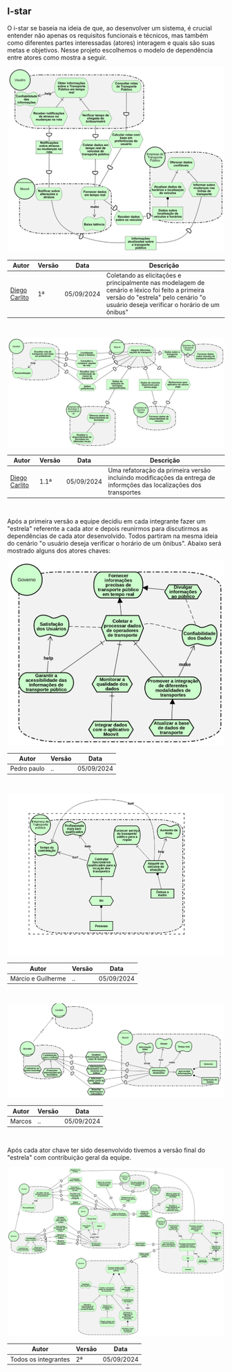 ## I-star

O i-star se baseia na ideia de que, ao desenvolver um sistema, é crucial entender não apenas os requisitos funcionais e técnicos, mas também como diferentes partes interessadas (atores) interagem e quais são suas metas e objetivos. Nesse projeto escolhemos o modelo de dependência entre atores como mostra a seguir.

![Primeira Versão](<../assets/istar/1-versao.png>)

|Autor| Versão          |Data| Descrição |
|----|----|---------- |-----|
|[Diego Carlito](https://github.com/DiegoCarlito)| 1ª | 05/09/2024 |Coletando as elicitações e principalmente nas modelagem de cenário e léxico foi feito a primeira versão do "estrela" pelo cenário "o usuário deseja verificar o horário de um ônibus"|

<br>

![Primeira Versão Refatorado](<../assets/istar/refactor-1-versao.png>)

|Autor| Versão          |Data| Descrição |
|----|----|---------- |-----|
|[Diego Carlito](https://github.com/DiegoCarlito)| 1.1ª | 05/09/2024 |Uma refatoração da primeira versão incluindo modificações da entrega de informções das localizações dos transportes|

<br>

Após a primeira versão a equipe decidiu em cada integrante fazer um "estrela" referente a cada ator e depois reunirmos para discutirmos as dependências de cada ator desenvolvido. Todos partiram na mesma ideia do cenário "o usuário deseja verificar o horário de um ônibus". Abaixo será mostrado alguns dos atores chaves: 

![Primeira Versão pedro](<../assets/istar/ator-governo.png>)

|Autor| Versão          |Data|
|----|----|---------- |
|Pedro paulo| .. | 05/09/2024 |

<br>

![Primeira Versão marcio](<../assets/istar/ator-transportepublico.png>)

|Autor| Versão          |Data|
|----|----|---------- |
|Márcio e Guilherme| .. | 05/09/2024 |

<br>

![Primeira Versão pedro](<../assets/istar/moovit.png>)

|Autor| Versão          |Data|
|----|----|---------- |
|Marcos| .. | 05/09/2024 |

<br>

Após cada ator chave ter sido desenvolvido tivemos a versão final do "estrela" com contribuição geral da equipe.

![Segunda Versão pedro](<../assets/istar/version2.png>)

|Autor| Versão          |Data|
|----|----|---------- |
|Todos os integrantes| 2ª | 05/09/2024 |



